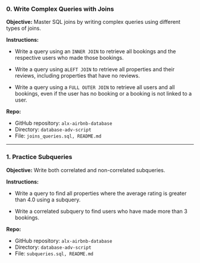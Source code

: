 ### 0\. Write Complex Queries with Joins


**Objective:** Master SQL joins by writing complex queries using different types of joins.

**Instructions:**

- Write a query using an `INNER JOIN` to retrieve all bookings and the respective users who made those bookings.
    
- Write a query using a`LEFT JOIN` to retrieve all properties and their reviews, including properties that have no reviews.
    
- Write a query using a `FULL OUTER JOIN` to retrieve all users and all bookings, even if the user has no booking or a booking is not linked to a user.
    

**Repo:**

- GitHub repository: `alx-airbnb-database`
- Directory: `database-adv-script`
- File: `joins_queries.sql, README.md`

---

### 1\. Practice Subqueries


**Objective:** Write both correlated and non-correlated subqueries.

**Instructions:**

- Write a query to find all properties where the average rating is greater than 4.0 using a subquery.
    
- Write a correlated subquery to find users who have made more than 3 bookings.
    

**Repo:**

- GitHub repository: `alx-airbnb-database`
- Directory: `database-adv-script`
- File: `subqueries.sql, README.md`
